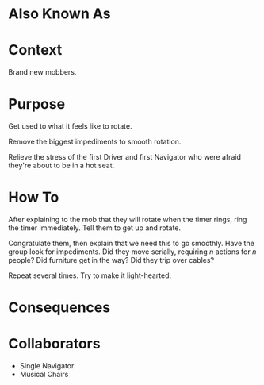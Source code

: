 # Also Known As

# Context

Brand new mobbers.

# Purpose

Get used to what it feels like to rotate. 

Remove the biggest impediments to smooth rotation.

Relieve the stress of the first Driver and first Navigator who were afraid they're about to be in a hot seat.

# How To

After explaining to the mob that they will rotate when the timer rings, ring the timer immediately. Tell them to get up and rotate.

Congratulate them, then explain that we need this to go smoothly. Have the group look for impediments. Did they move serially, requiring _n_ actions for _n_ people? Did furniture get in the way? Did they trip over cables?

Repeat several times. Try to make it light-hearted.

# Consequences

# Collaborators

- Single Navigator
- Musical Chairs
